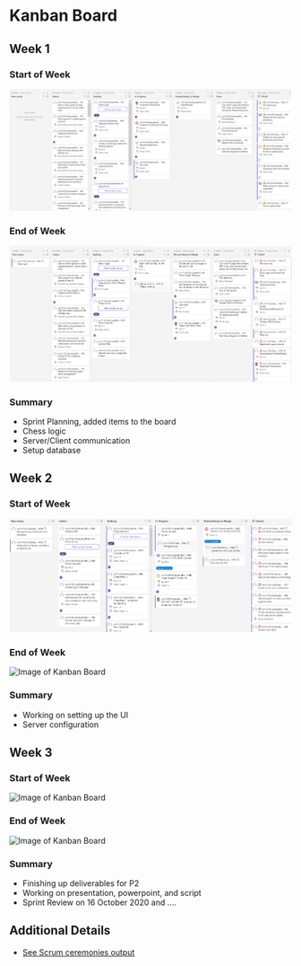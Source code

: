# Kanban Board
## Week 1
### Start of Week
![Image of Kanban Board](Kanban_Imgs/2020-10-13-start-sprint.png)
### End of Week
![Image of Kanban Board](Kanban_Imgs/2020-10-16-end-wk.png)
### Summary
- Sprint Planning, added items to the board
- Chess logic
- Server/Client communication
- Setup database

## Week 2
### Start of Week
![Image of Kanban Board](Kanban_Imgs/2020-10-20-start-sprint.png)
### End of Week
![Image of Kanban Board](Kanban_Imgs/end-wk.png)
### Summary
- Working on setting up the UI
- Server configuration

## Week 3
### Start of Week
![Image of Kanban Board](Kanban_Imgs/start-sprint.png)
### End of Week
![Image of Kanban Board](Kanban_Imgs/end-wk.png)
### Summary
- Finishing up deliverables for P2
- Working on presentation, powerpoint, and script
- Sprint Review on 16 October 2020 and ....

## Additional Details
- [See Scrum ceremonies output](https://github.com/rwahlst/cs414-f20-DedicatedRAMs/blob/master/design/Sprints/Sprint2_P2.md)
